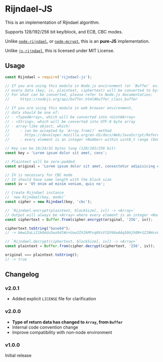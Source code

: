 # Rijndael-JS

This is an implementation of Rijndael algorithm.

Supports 128/192/256 bit key/block, and ECB, CBC modes.

Unlike [`node-rijndael`](https://github.com/skeggse/node-rijndael), or [`node-mcrypt`](https://github.com/tugrul/node-mcrypt), this is an **pure-JS** implementation.

Unlike [`js-rijndael`](https://github.com/kraynel/js-rijndael), this is licensed under MIT License.

## Usage

```js
const Rijndael = require('rijndael-js');

// If you are using this module in Node.js environment (or `Buffer` exists in global context),
// every data (key, iv, plaintext, ciphertext) will be converted to byte array using `Buffer.from`
// For what can be converted, please refer to Node.js documentation:
//     https://nodejs.org/api/buffer.html#buffer_class_buffer

// If you are using this module in web browser environment,
// data should be one of:
// - <TypedArray>, which will be converted into <Uint8Array>
// - <String>, which will be converted into UTF-8 byte array
// - array-like object, which:
//     - can be accepted by `Array.from()` method
//       https://developer.mozilla.org/en-US/docs/Web/JavaScript/Reference/Global_Objects/Array/from
//     - every element is an integer <Number> within uint8_t range (0x00 ~ 0xff)

// Key can be 16/24/32 bytes long (128/192/256 bit)
const key = 'Lorem ipsum dolor sit amet, cons';

// Plaintext will be zero-padded
const original = 'Lorem ipsum dolor sit amet, consectetur adipisicing elit, sed do';

// IV is necessary for CBC mode
// IV should have same length with the block size
const iv = 'Ut enim ad minim veniam, quis no';

// Create Rijndael instance
// `new Rijndael(key, mode)`
const cipher = new Rijndael(key, 'cbc');

// `Rijndael.encrypt(plaintext, blockSize[, iv]) -> <Array>`
// Output will always be <Array> where every element is an integer <Number>
const ciphertext = Buffer.from(cipher.encrypt(original, '256', iv));

ciphertext.toString("base64");
// -> bmwLDaLiI1k0oUu5wx9dlWs+Uuw3IhIkMYvq0VsVlQY66wAAqS0djh8N+SZJNHsv8wBRfhytRX2p9LJ0GT3sig==

// `Rijndael.decrypt(ciphertext, blockSize[, iv]) -> <Array>`
const plaintext = Buffer.from(cipher.decrypt(ciphertext, '256', iv));

original === plaintext.toString();
// -> true
```

## Changelog

### v2.0.1

- Added explicit `LICENSE` file for clarification

### v2.0.0

- **Type of return data has changed to `Array`, from `Buffer`**
- Internal code convention change
- Improve compatibility with non-node environment

### v1.0.0

Initial release
